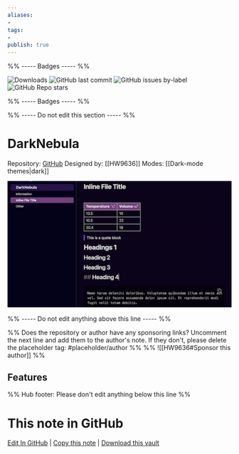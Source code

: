 ```yaml
---
aliases:
- 
tags: 
- 
publish: true
---
```


%% ----- Badges ----- %%

![Downloads](https://img.shields.io/badge/downloads-826-573E7A?style=for-the-badge&logo=)
![GitHub last commit](https://img.shields.io/github/last-commit/HW9636/DarkNebulaObsidianTheme?color=573E7A&label=last%20update&logo=github&style=for-the-badge)
![GitHub issues by-label](https://img.shields.io/github/issues/HW9636/DarkNebulaObsidianTheme/help%20wanted?color=573E7A&logo=github&style=for-the-badge) 
![GitHub Repo stars](https://img.shields.io/github/stars/HW9636/DarkNebulaObsidianTheme?color=573E7A&logo=github&style=for-the-badge)

%% ----- Badges ----- %%

%% ----- Do not edit this section ----- %%

# DarkNebula

Repository: [GitHub](https://github.com/HW9636/DarkNebulaObsidianTheme)
Designed by: [[HW9636]]
Modes: [[Dark-mode themes|dark]]



![screenshot](https://github.com/HW9636/DarkNebulaObsidianTheme/raw/HEAD/thumbnail.png)

%% ----- Do not edit anything above this line ----- %% 

%% Does the repository or author have any sponsoring links? Uncomment the next line and add them to the author's note. If they don't, please delete the placeholder tag: #placeholder/author %%
%% ![[HW9636#Sponsor this author]] %%


## Features



%% Hub footer: Please don't edit anything below this line %%

# This note in GitHub

<span class="git-footer">[Edit In GitHub](https://github.dev/obsidian-community/obsidian-hub/blob/main/02%20-%20Community%20Expansions/02.05%20All%20Community%20Expansions/Themes/DarkNebula.md "git-hub-edit-note") | [Copy this note](https://raw.githubusercontent.com/obsidian-community/obsidian-hub/main/02%20-%20Community%20Expansions/02.05%20All%20Community%20Expansions/Themes/DarkNebula.md "git-hub-copy-note") | [Download this vault](https://github.com/obsidian-community/obsidian-hub/archive/refs/heads/main.zip "git-hub-download-vault") </span>
